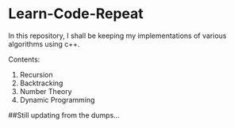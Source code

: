# Learn-Code-Repeat

In this repository, I shall be keeping my implementations of various algorithms using c++.

Contents:

1. Recursion
2. Backtracking
3. Number Theory
4. Dynamic Programming

##Still updating from the dumps...
